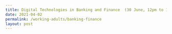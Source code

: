```yaml
---
title: Digital Technologies in Banking and Finance  (30 June, 12pm to 1pm)
date: 2021-04-02
permalink: /working-adults/banking-finance
layout: post
---
```


